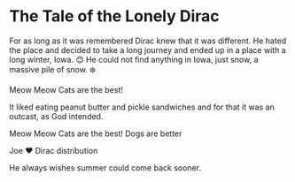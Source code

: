 # The Tale of the Lonely Dirac

For as long as it was remembered Dirac knew that it was different.
He hated the place and decided to take a long journey and ended up in a place with a long winter, Iowa.  :blush:
He could not find anything in Iowa, just snow, a massive pile of snow. :snowflake:


Meow Meow Cats are the best!




It liked eating peanut butter and pickle sandwiches and for that it was an outcast, as God intended. 

Meow Meow Cats are the best!
Dogs are better 

Joe :heart: Dirac distribution

He always wishes summer could come back sooner.